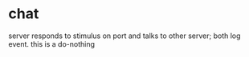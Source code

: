 # chat

server responds to stimulus on port and talks to other server; both log event.
this is a do-nothing
